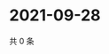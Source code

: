 # 2021-09-28

共 0 条

<!-- BEGIN WEIBO -->
<!-- 最后更新时间 Tue Sep 28 2021 03:06:07 GMT+0800 (China Standard Time) -->

<!-- END WEIBO -->
